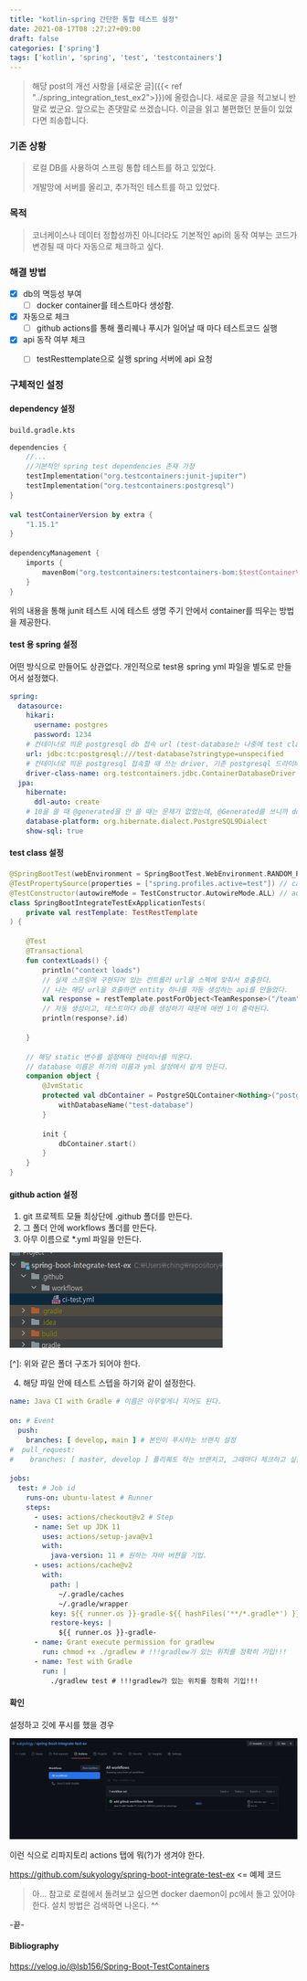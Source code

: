 ```yaml
---
title: "kotlin-spring 간단한 통합 테스트 설정"
date: 2021-08-17T08 :27:27+09:00
draft: false
categories: ['spring']
tags: ['kotlin', 'spring', 'test', 'testcontainers']
---
```


> 해당 post의 개선 사항을 [새로운 글]({{< ref "../spring_integration_test_ex2">}})에 올렸습니다.
> 새로운 글을 적고보니 반말로 썼군요. 앞으로는 존댓말로 쓰겠습니다. 이글을 읽고 불편했던 분들이 있었다면 죄송합니다. 

### 기존 상황

> 로컬 DB를 사용하여 스프링 통합 테스트를 하고 있었다. 
>
> 개발망에 서버를 올리고, 추가적인 테스트를 하고 있었다.





### 목적

> 코너케이스나 데이터 정합성까진 아니더라도 
> 기본적인 api의 동작 여부는 코드가 변경될 때 마다 자동으로 체크하고 싶다.





### 해결 방법

- [x] db의 멱등성 부여
  - [ ] docker container를 테스트마다 생성함. 
- [x] 자동으로 체크
  - [ ] github actions를 통해 풀리퀘나 푸시가 일어날 때 마다 테스트코드 실행
- [x] api 동작 여부 체크
  - [ ] testResttemplate으로 실행 spring 서버에 api 요청



### 구체적인 설정



#### dependency 설정

`build.gradle.kts`

```kotlin
dependencies {
    //...
    //기본적인 spring test dependencies 존재 가정
    testImplementation("org.testcontainers:junit-jupiter")
    testImplementation("org.testcontainers:postgresql")
}

val testContainerVersion by extra {
    "1.15.1"
}

dependencyManagement {
    imports {
        mavenBom("org.testcontainers:testcontainers-bom:$testContainerVersion")
    }
}
```

위의 내용을 통해 junit 테스트 시에 테스트 생명 주기 안에서 container를 띄우는 방법을 제공한다.



#### test 용 spring 설정

어떤 방식으로 만들어도 상관없다. 개인적으로 test용 spring yml 파일을 별도로 만들어서 설정했다. 

```yaml
spring:
  datasource:
    hikari:
      username: postgres
      password: 1234
    # 컨테이너로 띄운 postgresql db 접속 url (test-database는 나중에 test class 설정과 db 이름이 같아야 한다.)
    url: jdbc:tc:postgresql:///test-database?stringtype=unspecified
    # 컨테이너로 띄운 postgresql 접속할 때 쓰는 driver, 기존 postgresql 드라이버는 동작하지 않는다.
    driver-class-name: org.testcontainers.jdbc.ContainerDatabaseDriver
  jpa:
    hibernate:
      ddl-auto: create
    # 10을 쓸 때 @generated을 안 쓸 때는 문제가 없었는데, @Generated를 쓰니까 ddl 문에서 에러가 났다. 
    database-platform: org.hibernate.dialect.PostgreSQL9Dialect
    show-sql: true
```





#### test class 설정

```kotlin
@SpringBootTest(webEnvironment = SpringBootTest.WebEnvironment.RANDOM_PORT)
@TestPropertySource(properties = ["spring.profiles.active=test"]) // can override any propertysource
@TestConstructor(autowireMode = TestConstructor.AutowireMode.ALL) // autowire without @autowired
class SpringBootIntegrateTestExApplicationTests(
    private val restTemplate: TestRestTemplate
) {

    @Test
    @Transactional
    fun contextLoads() {
        println("context loads")
        // 실제 스프링에 구현되어 있는 컨트롤러 url을 스펙에 맞춰서 호출한다.
        // 나는 해당 url을 호출하면 entity 하나를 자동 생성하는 api를 만들었다. 
        val response = restTemplate.postForObject<TeamResponse>("/team")
        // 자동 생성이고, 테스트마다 db를 생성하기 때문에 매번 1이 출력된다.
        println(response?.id)

    }

    // 해당 static 변수를 설정해야 컨테이너를 띄운다. 
    // database 이름은 하기의 이름과 yml 설정에서 같게 만든다. 
    companion object {
        @JvmStatic
        protected val dbContainer = PostgreSQLContainer<Nothing>("postgres:latest").apply {
            withDatabaseName("test-database")
        }

        init {
            dbContainer.start()
        }
    }
}
```



#### github action 설정

1. git 프로젝트 모듈 최상단에 .github 폴더를 만든다. 
2. 그 폴더 안에 workflows 폴더를 만든다. 
3. 아무 이름으로 *.yml 파일을 만든다. 

![image-20210817093430514](image-20210817093430514.png)

[^]: 위와 같은 폴더 구조가 되어야 한다.



4. 해당 파일 안에 테스트 스텝을 하기와 같이 설정한다. 

```yaml
name: Java CI with Gradle # 이름은 아무렇게나 지어도 된다.

on: # Event
  push:
    branches: [ develop, main ] # 본인이 푸시하는 브랜치 설정
#  pull_request:
#    branches: [ master, develop ] 풀리퀘도 하는 브랜치고, 그때마다 체크하고 싶은 거면 이것도 설정

jobs:
  test: # Job id
    runs-on: ubuntu-latest # Runner
    steps:
      - uses: actions/checkout@v2 # Step
      - name: Set up JDK 11
        uses: actions/setup-java@v1
        with:
          java-version: 11 # 원하는 자바 버젼을 기입.
      - uses: actions/cache@v2
        with:
          path: |
            ~/.gradle/caches
            ~/.gradle/wrapper
          key: ${{ runner.os }}-gradle-${{ hashFiles('**/*.gradle*') }}
          restore-keys: |
            ${{ runner.os }}-gradle-
      - name: Grant execute permission for gradlew
        run: chmod +x ./gradlew # !!!gradlew가 있는 위치를 정확히 기입!!!
      - name: Test with Gradle
        run: |
          ./gradlew test # !!!gradlew가 있는 위치를 정확히 기입!!!
```



#### 확인

설정하고 깃에 푸시를 했을 경우 

![image-20210817093808062](image-20210817093808062.png)

이런 식으로 리파지토리 actions 탭에 뭐(?)가 생겨야 한다.

https://github.com/sukyology/spring-boot-integrate-test-ex <= 예제 코드

> 아... 참고로 로컬에서 돌려보고 싶으면 docker daemon이 pc에서 돌고 있어야 한다. 설치 방법은 검색하면 나온다. ^^

-끝-

#### Bibliography

https://velog.io/@lsb156/Spring-Boot-TestContainers